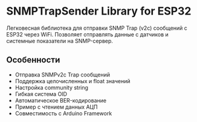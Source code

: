# SNMPTrapSender Library for ESP32

Легковесная библиотека для отправки SNMP Trap (v2c) сообщений с ESP32 через WiFi. Позволяет отправлять данные с датчиков и системные показатели на SNMP-сервер.

## Особенности

- Отправка SNMPv2c Trap сообщений
- Поддержка целочисленных и float значений
- Настройка community string
- Гибкая система OID
- Автоматическое BER-кодирование
- Пример с чтением данных АЦП
- Совместимость с Arduino Framework

